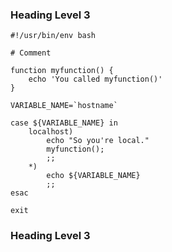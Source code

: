 
### Heading Level 3

<!-- Before the shell code block -->

``` shell
#!/usr/bin/env bash

# Comment

function myfunction() {
    echo 'You called myfunction()'
}

VARIABLE_NAME=`hostname`

case ${VARIABLE_NAME} in
    localhost)
        echo "So you're local."
        myfunction();
        ;;
    *)
        echo ${VARIABLE_NAME}
        ;;
esac

exit

```

<!-- After the shell code block -->

### Heading Level 3
